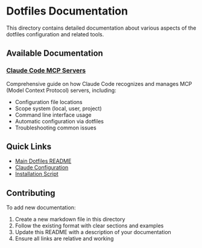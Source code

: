 # Dotfiles Documentation

This directory contains detailed documentation about various aspects of the dotfiles configuration and related tools.

## Available Documentation

### [Claude Code MCP Servers](./claude-code-mcp-servers.md)

Comprehensive guide on how Claude Code recognizes and manages MCP (Model Context Protocol) servers, including:

- Configuration file locations
- Scope system (local, user, project)
- Command line interface usage
- Automatic configuration via dotfiles
- Troubleshooting common issues

## Quick Links

- [Main Dotfiles README](../README.md)
- [Claude Configuration](../claude/README.md)
- [Installation Script](../scripts/install-safely.ts)

## Contributing

To add new documentation:

1. Create a new markdown file in this directory
2. Follow the existing format with clear sections and examples
3. Update this README with a description of your documentation
4. Ensure all links are relative and working
